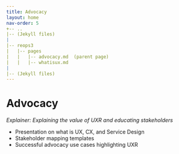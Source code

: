 ```yaml
---
title: Advocacy
layout: home
nav-order: 5
+-- ..
|-- (Jekyll files)
|
|-- reops3
|   |-- pages
|   |   |-- advocacy.md  (parent page)
|   |   |-- whatisux.md
|
|-- (Jekyll files)
---
```


# Advocacy 
_Explainer: Explaining the value of UXR and educating stakeholders_
* Presentation on what is UX, CX, and Service Design 
* Stakeholder mapping templates 
* Successful advocacy use cases highlighting UXR 
